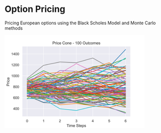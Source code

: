 # Option Pricing
Pricing European options using the Black Scholes Model and Monte Carlo methods

<a href="https://summerxyang.github.io/"><img src="https://github.com/SUMMERxYANG/Option_Pricing/blob/main/priceCone.png" align="left" height="300" /></a>

